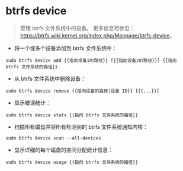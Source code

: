 # btrfs device

> 管理 btrfs 文件系统中的设备。
> 更多信息可参见：<https://btrfs.wiki.kernel.org/index.php/Manpage/btrfs-device>。

- 将一个或多个设备添加到 b​​trfs 文件系统中：

`sudo btrfs device add {{指向设备1的路径}} [{{指向设备2的路径}}] {{指向 btrfs 文件系统的路径}}`

- 从 btrfs 文件系统中删除设备：

`sudo btrfs device remove {{指向设备的路径|设备 ID}} [{{...}}]`

- 显示错误统计：

`sudo btrfs device stats {{指向 btrfs 文件系统的路径}}`

- 扫描所有磁盘并将所有检测到的 btrfs 文件系统通知内核：

`sudo btrfs device scan --all-devices`

- 显示详细的每个磁盘的空间分配统计信息：

`sudo btrfs device usage {{指向 btrfs 文件系统的路径}}`
